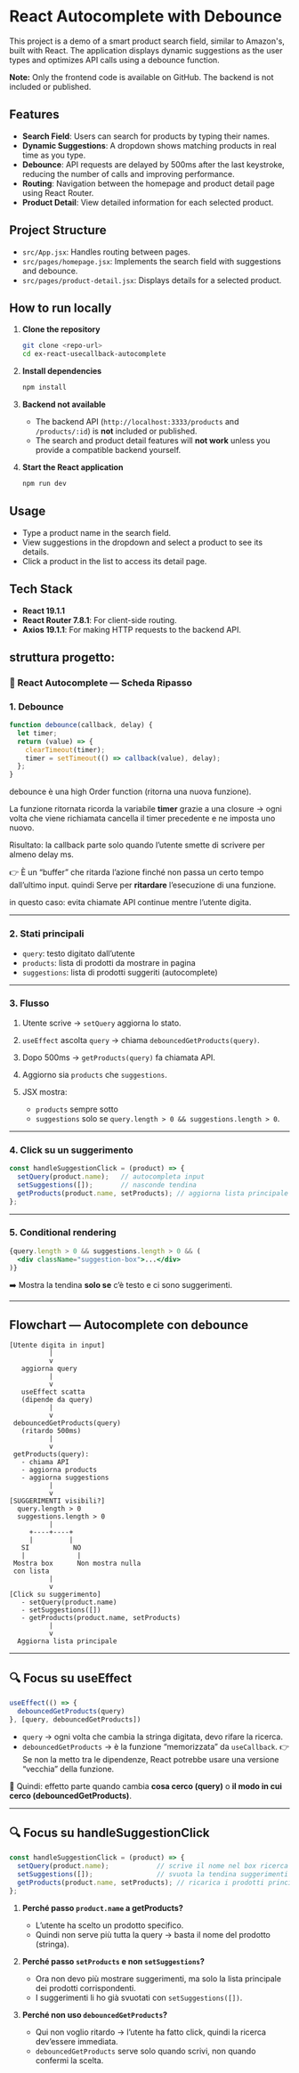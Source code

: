 # React Autocomplete with Debounce

This project is a demo of a smart product search field, similar to Amazon's, built with React. The application displays dynamic suggestions as the user types and optimizes API calls using a debounce function.

**Note:** Only the frontend code is available on GitHub. The backend is not included or published.

## Features

- **Search Field**: Users can search for products by typing their names.
- **Dynamic Suggestions**: A dropdown shows matching products in real time as you type.
- **Debounce**: API requests are delayed by 500ms after the last keystroke, reducing the number of calls and improving performance.
- **Routing**: Navigation between the homepage and product detail page using React Router.
- **Product Detail**: View detailed information for each selected product.

## Project Structure

- `src/App.jsx`: Handles routing between pages.
- `src/pages/homepage.jsx`: Implements the search field with suggestions and debounce.
- `src/pages/product-detail.jsx`: Displays details for a selected product.

## How to run locally

1. **Clone the repository**
   ```bash
   git clone <repo-url>
   cd ex-react-usecallback-autocomplete
   ```

2. **Install dependencies**
   ```bash
   npm install
   ```

3. **Backend not available**
   - The backend API (`http://localhost:3333/products` and `/products/:id`) is **not** included or published.
   - The search and product detail features will **not work** unless you provide a compatible backend yourself.

4. **Start the React application**
   ```bash
   npm run dev
   ```

## Usage

- Type a product name in the search field.
- View suggestions in the dropdown and select a product to see its details.
- Click a product in the list to access its detail page.

## Tech Stack

- **React 19.1.1**
- **React Router 7.8.1**: For client-side routing.
- **Axios 19.1.1**: For making HTTP requests to the backend API.

## struttura progetto:

### 📘 React Autocomplete — Scheda Ripasso

### 1. **Debounce**

```js
function debounce(callback, delay) {
  let timer;
  return (value) => {
    clearTimeout(timer);
    timer = setTimeout(() => callback(value), delay);
  };
}
```

debounce è una high Order function (ritorna una nuova funzione).

La funzione ritornata ricorda la variabile **timer** grazie a una closure → ogni volta che viene richiamata cancella il timer precedente e ne imposta uno nuovo.

Risultato: la callback parte solo quando l’utente smette di scrivere per almeno delay ms.

👉 È un “buffer” che ritarda l’azione finché non passa un certo tempo dall’ultimo input.
quindi Serve per **ritardare** l’esecuzione di una funzione.  

in questo caso: evita chiamate API continue mentre l’utente digita.

---

### 2. **Stati principali**

* `query`: testo digitato dall’utente
* `products`: lista di prodotti da mostrare in pagina
* `suggestions`: lista di prodotti suggeriti (autocomplete)

---

### 3. **Flusso**

1. Utente scrive → `setQuery` aggiorna lo stato.
2. `useEffect` ascolta `query` → chiama `debouncedGetProducts(query)`.
3. Dopo 500ms → `getProducts(query)` fa chiamata API.
4. Aggiorno sia `products` che `suggestions`.
5. JSX mostra:

   * `products` sempre sotto
   * `suggestions` solo se `query.length > 0 && suggestions.length > 0`.

---

### 4. **Click su un suggerimento**

```js
const handleSuggestionClick = (product) => {
  setQuery(product.name);   // autocompleta input
  setSuggestions([]);       // nasconde tendina
  getProducts(product.name, setProducts); // aggiorna lista principale
};
```

---

### 5. **Conditional rendering**

```jsx
{query.length > 0 && suggestions.length > 0 && (
  <div className="suggestion-box">...</div>
)}
```

➡️ Mostra la tendina **solo se** c’è testo e ci sono suggerimenti.

---

## Flowchart — Autocomplete con debounce

```
[Utente digita in input]
          |
          v
   aggiorna query
          |
          v
   useEffect scatta
   (dipende da query)
          |
          v
 debouncedGetProducts(query)
   (ritardo 500ms)
          |
          v
 getProducts(query):
   - chiama API
   - aggiorna products
   - aggiorna suggestions
          |
          v
[SUGGERIMENTI visibili?]
  query.length > 0
  suggestions.length > 0
          |
     +----+----+
     |         |
   SI           NO
   |             |
 Mostra box      Non mostra nulla
 con lista
          |
          v
[Click su suggerimento]
   - setQuery(product.name)
   - setSuggestions([])
   - getProducts(product.name, setProducts)
          |
          v
  Aggiorna lista principale
```

---

## 🔍 Focus su **useEffect**

```js
useEffect(() => {
  debouncedGetProducts(query)
}, [query, debouncedGetProducts])
```

* `query` → ogni volta che cambia la stringa digitata, devo rifare la ricerca.
* `debouncedGetProducts` → è la funzione “memorizzata” da `useCallback`.
  👉 Se non la metto tra le dipendenze, React potrebbe usare una versione “vecchia” della funzione.

📌 Quindi: effetto parte quando cambia **cosa cerco (query)** o **il modo in cui cerco (debouncedGetProducts)**.

---

## 🔍 Focus su  **handleSuggestionClick**

```js
const handleSuggestionClick = (product) => {
  setQuery(product.name);            // scrive il nome nel box ricerca
  setSuggestions([]);                // svuota la tendina suggerimenti
  getProducts(product.name, setProducts); // ricarica i prodotti principali
};
```

1. **Perché passo `product.name` a getProducts?**

   * L’utente ha scelto un prodotto specifico.
   * Quindi non serve più tutta la query → basta il nome del prodotto (stringa).

2. **Perché passo `setProducts` e non `setSuggestions`?**

   * Ora non devo più mostrare suggerimenti, ma solo la lista principale dei prodotti corrispondenti.
   * I suggerimenti li ho già svuotati con `setSuggestions([])`.

3. **Perché non uso `debouncedGetProducts`?**

   * Qui non voglio ritardo → l’utente ha fatto click, quindi la ricerca dev’essere immediata.
   * `debouncedGetProducts` serve solo quando scrivi, non quando confermi la scelta.

